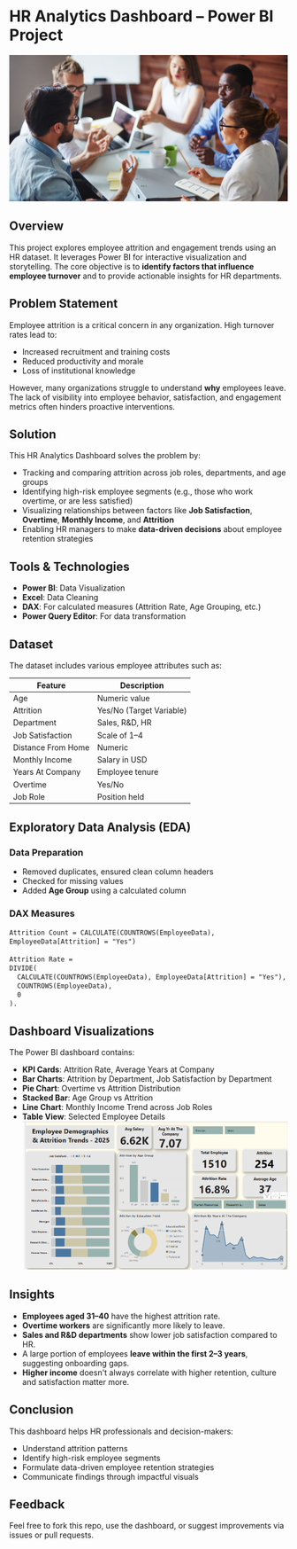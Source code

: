 # HR Analytics Dashboard – Power BI Project
![](IMAGE.jpg) 

## Overview

This project explores employee attrition and engagement trends using an HR dataset. It leverages Power BI for interactive visualization and storytelling. The core objective is to **identify factors that influence employee turnover** and to provide actionable insights for HR departments.

## Problem Statement

Employee attrition is a critical concern in any organization. High turnover rates lead to:

- Increased recruitment and training costs
- Reduced productivity and morale
- Loss of institutional knowledge

However, many organizations struggle to understand **why** employees leave. The lack of visibility into employee behavior, satisfaction, and engagement metrics often hinders proactive interventions.

## Solution

This HR Analytics Dashboard solves the problem by:

- Tracking and comparing attrition across job roles, departments, and age groups
- Identifying high-risk employee segments (e.g., those who work overtime, or are less satisfied)
- Visualizing relationships between factors like **Job Satisfaction**, **Overtime**, **Monthly Income**, and **Attrition**
- Enabling HR managers to make **data-driven decisions** about employee retention strategies


## Tools & Technologies

- **Power BI**: Data Visualization
- **Excel**: Data Cleaning
- **DAX**: For calculated measures (Attrition Rate, Age Grouping, etc.)
- **Power Query Editor**: For data transformation
  
## Dataset

The dataset includes various employee attributes such as:

| Feature | Description |
|--------|-------------|
| Age | Numeric value |
| Attrition | Yes/No (Target Variable) |
| Department | Sales, R&D, HR |
| Job Satisfaction | Scale of 1–4 |
| Distance From Home | Numeric |
| Monthly Income | Salary in USD |
| Years At Company | Employee tenure |
| Overtime | Yes/No |
| Job Role | Position held |

## Exploratory Data Analysis (EDA)

### Data Preparation
- Removed duplicates, ensured clean column headers
- Checked for missing values
- Added **Age Group** using a calculated column

### DAX Measures
```dax
Attrition Count = CALCULATE(COUNTROWS(EmployeeData), EmployeeData[Attrition] = "Yes")

Attrition Rate = 
DIVIDE(
  CALCULATE(COUNTROWS(EmployeeData), EmployeeData[Attrition] = "Yes"),
  COUNTROWS(EmployeeData),
  0
).
```
## Dashboard Visualizations

The Power BI dashboard contains:

- **KPI Cards**: Attrition Rate, Average Years at Company
- **Bar Charts**: Attrition by Department, Job Satisfaction by Department
- **Pie Chart**: Overtime vs Attrition Distribution
- **Stacked Bar**: Age Group vs Attrition
- **Line Chart**: Monthly Income Trend across Job Roles
- **Table View**: Selected Employee Details
![](HR_DASHBORAD.png)

## Insights

- **Employees aged 31–40** have the highest attrition rate.
- **Overtime workers** are significantly more likely to leave.
- **Sales and R&D departments** show lower job satisfaction compared to HR.
- A large portion of employees **leave within the first 2–3 years**, suggesting onboarding gaps.
- **Higher income** doesn't always correlate with higher retention, culture and satisfaction matter more.

## Conclusion

This dashboard helps HR professionals and decision-makers:

- Understand attrition patterns
- Identify high-risk employee segments
- Formulate data-driven employee retention strategies
- Communicate findings through impactful visuals

## Feedback

Feel free to fork this repo, use the dashboard, or suggest improvements via issues or pull requests.



